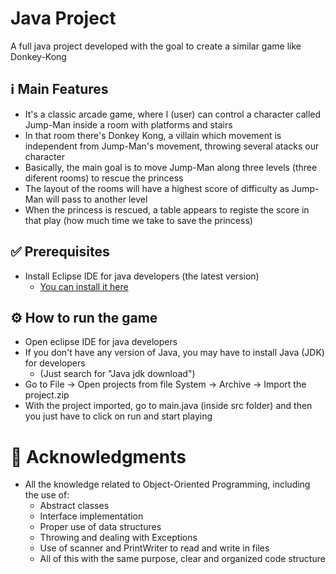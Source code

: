 # Java Project

A full java project developed with the goal to create a similar game like Donkey-Kong

## ℹ️ Main Features

- It's a classic arcade game, where I (user) can control a character called Jump-Man inside a room with platforms and stairs
- In that room there's Donkey Kong, a villain which movement is independent from Jump-Man's movement, throwing several atacks our character
- Basically, the main goal is to move Jump-Man along three levels (three diferent rooms) to rescue the princess
- The layout of the rooms will have a highest score of difficulty as Jump-Man will pass to another level
- When the princess is rescued, a table appears to registe the score in that play (how much time we take to save the princess)

## ✅ Prerequisites

- Install Eclipse IDE for java developers (the latest version)
   - [You can install it here](https://eclipseide.org/)

## ⚙️ How to run the game

- Open eclipse IDE for java developers
- If you don't have any version of Java, you may have to install Java (JDK) for developers 
   - (Just search for "Java jdk download")
- Go to File -> Open projects from file System -> Archive -> Import the project.zip
- With the project imported, go to main.java (inside src folder) and then you just have to click on run and start playing

# 🧠 Acknowledgments
- All the knowledge related to Object-Oriented Programming, including the use of:
   - Abstract classes
   - Interface implementation
   - Proper use of data structures
   - Throwing and dealing with Exceptions
   - Use of scanner and PrintWriter to read and write in files
   - All of this with the same purpose, clear and organized code structure